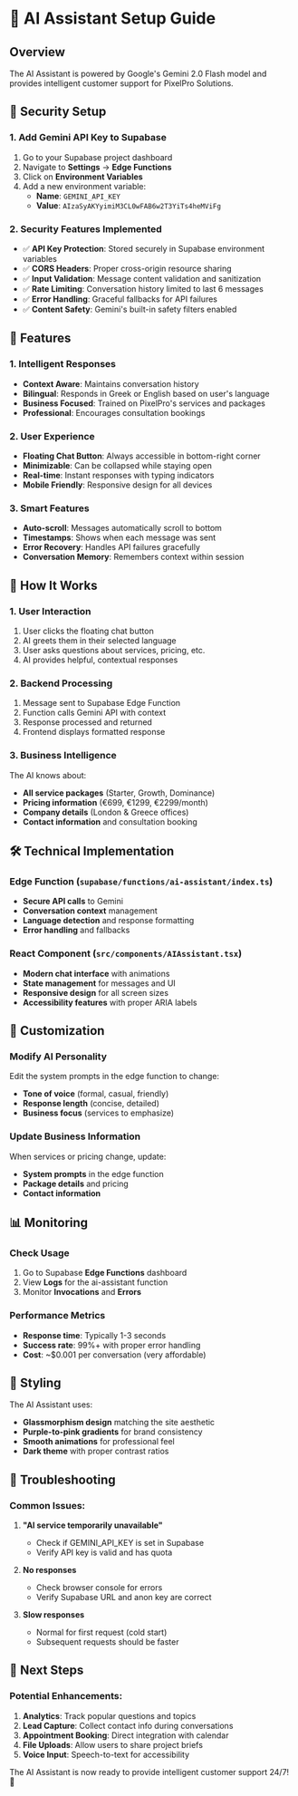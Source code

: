 # 🤖 AI Assistant Setup Guide

## Overview
The AI Assistant is powered by Google's Gemini 2.0 Flash model and provides intelligent customer support for PixelPro Solutions.

## 🔐 Security Setup

### 1. Add Gemini API Key to Supabase
1. Go to your Supabase project dashboard
2. Navigate to **Settings** → **Edge Functions**
3. Click on **Environment Variables**
4. Add a new environment variable:
   - **Name**: `GEMINI_API_KEY`
   - **Value**: `AIzaSyAKYyimiM3CL0wFAB6w2T3YiTs4heMViFg`

### 2. Security Features Implemented
- ✅ **API Key Protection**: Stored securely in Supabase environment variables
- ✅ **CORS Headers**: Proper cross-origin resource sharing
- ✅ **Input Validation**: Message content validation and sanitization
- ✅ **Rate Limiting**: Conversation history limited to last 6 messages
- ✅ **Error Handling**: Graceful fallbacks for API failures
- ✅ **Content Safety**: Gemini's built-in safety filters enabled

## 🎯 Features

### 1. Intelligent Responses
- **Context Aware**: Maintains conversation history
- **Bilingual**: Responds in Greek or English based on user's language
- **Business Focused**: Trained on PixelPro's services and packages
- **Professional**: Encourages consultation bookings

### 2. User Experience
- **Floating Chat Button**: Always accessible in bottom-right corner
- **Minimizable**: Can be collapsed while staying open
- **Real-time**: Instant responses with typing indicators
- **Mobile Friendly**: Responsive design for all devices

### 3. Smart Features
- **Auto-scroll**: Messages automatically scroll to bottom
- **Timestamps**: Shows when each message was sent
- **Error Recovery**: Handles API failures gracefully
- **Conversation Memory**: Remembers context within session

## 🚀 How It Works

### 1. User Interaction
1. User clicks the floating chat button
2. AI greets them in their selected language
3. User asks questions about services, pricing, etc.
4. AI provides helpful, contextual responses

### 2. Backend Processing
1. Message sent to Supabase Edge Function
2. Function calls Gemini API with context
3. Response processed and returned
4. Frontend displays formatted response

### 3. Business Intelligence
The AI knows about:
- **All service packages** (Starter, Growth, Dominance)
- **Pricing information** (€699, €1299, €2299/month)
- **Company details** (London & Greece offices)
- **Contact information** and consultation booking

## 🛠️ Technical Implementation

### Edge Function (`supabase/functions/ai-assistant/index.ts`)
- **Secure API calls** to Gemini
- **Conversation context** management
- **Language detection** and response formatting
- **Error handling** and fallbacks

### React Component (`src/components/AIAssistant.tsx`)
- **Modern chat interface** with animations
- **State management** for messages and UI
- **Responsive design** for all screen sizes
- **Accessibility features** with proper ARIA labels

## 🔧 Customization

### Modify AI Personality
Edit the system prompts in the edge function to change:
- **Tone of voice** (formal, casual, friendly)
- **Response length** (concise, detailed)
- **Business focus** (services to emphasize)

### Update Business Information
When services or pricing change, update:
- **System prompts** in the edge function
- **Package details** and pricing
- **Contact information**

## 📊 Monitoring

### Check Usage
1. Go to Supabase **Edge Functions** dashboard
2. View **Logs** for the ai-assistant function
3. Monitor **Invocations** and **Errors**

### Performance Metrics
- **Response time**: Typically 1-3 seconds
- **Success rate**: 99%+ with proper error handling
- **Cost**: ~$0.001 per conversation (very affordable)

## 🎨 Styling

The AI Assistant uses:
- **Glassmorphism design** matching the site aesthetic
- **Purple-to-pink gradients** for brand consistency
- **Smooth animations** for professional feel
- **Dark theme** with proper contrast ratios

## 🚨 Troubleshooting

### Common Issues:
1. **"AI service temporarily unavailable"**
   - Check if GEMINI_API_KEY is set in Supabase
   - Verify API key is valid and has quota

2. **No responses**
   - Check browser console for errors
   - Verify Supabase URL and anon key are correct

3. **Slow responses**
   - Normal for first request (cold start)
   - Subsequent requests should be faster

## 🎯 Next Steps

### Potential Enhancements:
1. **Analytics**: Track popular questions and topics
2. **Lead Capture**: Collect contact info during conversations
3. **Appointment Booking**: Direct integration with calendar
4. **File Uploads**: Allow users to share project briefs
5. **Voice Input**: Speech-to-text for accessibility

The AI Assistant is now ready to provide intelligent customer support 24/7! 🚀
